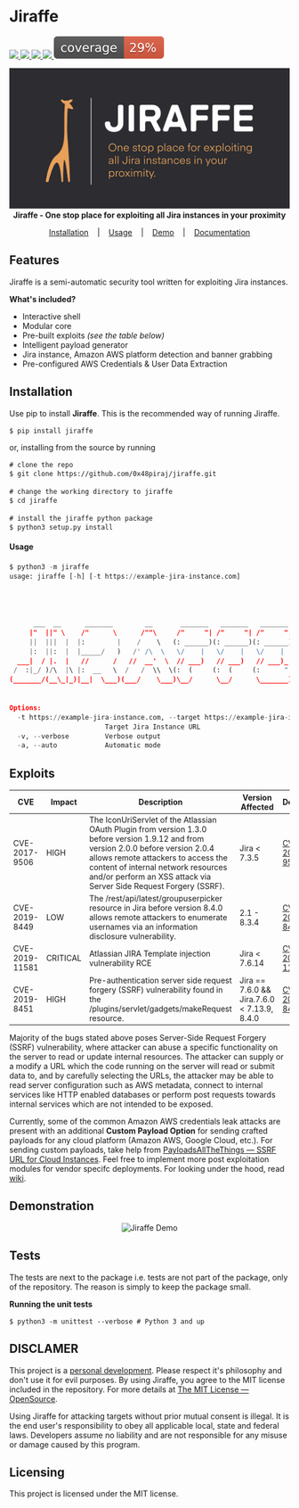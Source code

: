 # Jiraffe

<a href="https://pypi.python.org/pypi/Jiraffe/">
  <img src="https://img.shields.io/pypi/v/Jiraffe.svg">
</a>
<a href="https://github.com/0x48piraj/Jiraffe/releases">
  <img src="https://img.shields.io/github/release/0x48piraj/Jiraffe.svg">
</a>
<a href="https://pypi.python.org/pypi/Jiraffe/">
  <img src="https://img.shields.io/pypi/dm/jiraffe.svg?color=dark-green">
</a>
<a href="https://github.com/0x48piraj/Jiraffe/issues?q=is%3Aissue+is%3Aclosed">
  <img src="https://img.shields.io/github/issues-closed-raw/0x48piraj/Jiraffe?color=dark-green&label=issues%20fixed">
</a>
<a href="https://github.com/0x48piraj/Jiraffe/tree/master/tests">
    <img src="https://raw.githubusercontent.com/0x48piraj/Jiraffe/master/assets/cov.svg">
</a>

<p align="center">
<img alt="Jiraffe" src="https://raw.githubusercontent.com/0x48piraj/Jiraffe/master/assets/jiraffe-cover.png"><br>
<b>Jiraffe - One stop place for exploiting all Jira instances in your proximity</b><br>
</p>

<p align="center">
  <a href="#installation">Installation</a>
  &nbsp;&nbsp;&nbsp;|&nbsp;&nbsp;&nbsp;
  <a href="#usage">Usage</a>
  &nbsp;&nbsp;&nbsp;|&nbsp;&nbsp;&nbsp;
  <a href="#demonstration">Demo</a>
  &nbsp;&nbsp;&nbsp;|&nbsp;&nbsp;&nbsp;
  <a href="https://github.com/0x48piraj/Jiraffe/wiki/">Documentation</a>
</p>

## Features

Jiraffe is a semi-automatic security tool written for exploiting Jira instances.

**What's included?**

- Interactive shell
- Modular core
- Pre-built exploits _(see the table below)_
- Intelligent payload generator
- Jira instance, Amazon AWS platform detection and banner grabbing
- Pre-configured AWS Credentials & User Data Extraction


## Installation

Use pip to install **Jiraffe**. This is the recommended way of running Jiraffe.

```shell
$ pip install jiraffe
```

or, installing from the source by running

```shell
# clone the repo
$ git clone https://github.com/0x48piraj/jiraffe.git

# change the working directory to jiraffe
$ cd jiraffe

# install the jiraffe python package
$ python3 setup.py install
```


#### Usage

```python
$ python3 -m jiraffe
usage: jiraffe [-h] [-t https://example-jira-instance.com]


                                                                           /)/)
                                                                          ( ..\
      ___  __      _______        __       _______   _______   _______    /'-._)
     |"  ||" \    /"      \      /""\     /"     "| /"     "| /"     "|  /#/
     ||  |||  |  |:        |    /    \   (: ______)(: ______)(: ______) /#/  @0x48piraj
     |:  ||:  |  |_____/   )   /' /\  \   \/    |   \/    |   \/    |
  ___|  / |.  |   //      /   //  __'  \  // ___)   // ___)   // ___)_
 /  :|_/ )/\  |\ |:  __   \  /   /  \\  \(:  (     (:  (     (:      "|
(_______/(__\_|_)|__|  \___)(___/    \___)\__/      \__/      \_______)


Options:
  -t https://example-jira-instance.com, --target https://example-jira-instance.com
                        Target Jira Instance URL
  -v, --verbose         Verbose output
  -a, --auto            Automatic mode

```


## Exploits

|  CVE  |  Impact  |  Description  |  Version Affected  |  Details  |
|---|---|---|---|---|
|  CVE-2017-9506  |  HIGH  |  The IconUriServlet of the Atlassian OAuth Plugin from version 1.3.0 before version 1.9.12 and from version 2.0.0 before version 2.0.4 allows remote attackers to access the content of internal network resources and/or perform an XSS attack via Server Side Request Forgery (SSRF).  |  Jira < 7.3.5  |  [CVE-2017-9506](https://lmgtfy.com/?q=CVE-2017-9506)  |
|  CVE-2019-8449  |  LOW  |  The /rest/api/latest/groupuserpicker resource in Jira before version 8.4.0 allows remote attackers to enumerate usernames via an information disclosure vulnerability.  |  2.1 - 8.3.4  |  [CVE-2019-8449](https://lmgtfy.com/?q=CVE-2019-8449)  |
|  CVE-2019-11581  |  CRITICAL  |  Atlassian JIRA Template injection vulnerability RCE  |  Jira < 7.6.14  |  [CVE-2019-11581](https://lmgtfy.com/?q=CVE-2019-11581)  |
|  CVE-2019-8451  |  HIGH  |  Pre-authentication server side request forgery (SSRF) vulnerability found in the /plugins/servlet/gadgets/makeRequest resource.  |  Jira == 7.6.0  && Jira.7.6.0 < 7.13.9, 8.4.0  |  [CVE-2019-8451](https://lmgtfy.com/?q=CVE-2019-8451)  |

Majority of the bugs stated above poses Server-Side Request Forgery (SSRF) vulnerability, where attacker can abuse a specific functionality on the server to read or update internal resources. The attacker can supply or a modify a URL which the code running on the server will read or submit data to, and by carefully selecting the URLs, the attacker may be able to read server configuration such as AWS metadata, connect to internal services like HTTP enabled databases or perform post requests towards internal services which are not intended to be exposed.

Currently, some of the common Amazon AWS credentials leak attacks are present with an additional **Custom Payload Option** for sending crafted payloads for any cloud platform (Amazon AWS, Google Cloud, etc.). For sending custom payloads, take help from [PayloadsAllTheThings &mdash; SSRF URL for Cloud Instances](https://github.com/swisskyrepo/PayloadsAllTheThings/tree/master/Server%20Side%20Request%20Forgery#ssrf-url-for-cloud-instances). Feel free to implement more post exploitation modules for vendor specifc deployments. For looking under the hood, read [wiki](https://github.com/0x48piraj/Jiraffe/wiki/Internals).


## Demonstration

<p align="center">
<img alt="Jiraffe Demo" src="https://raw.githubusercontent.com/0x48piraj/Jiraffe/master/assets/demo.gif">
</p>


## Tests

The tests are next to the package i.e. tests are not part of the package, only of the repository. The reason is simply to keep the package small.

**Running the unit tests**

```shell
$ python3 -m unittest --verbose # Python 3 and up
```


## DISCLAMER

This project is a [personal development](https://en.wikipedia.org/wiki/Personal_development). Please respect it's philosophy and don't use it for evil purposes. By using Jiraffe, you agree to the MIT license included in the repository. For more details at [The MIT License &mdash; OpenSource](https://opensource.org/licenses/MIT).

Using Jiraffe for attacking targets without prior mutual consent is illegal. It is the end user's responsibility to obey all applicable local, state and federal laws. Developers assume no liability and are not responsible for any misuse or damage caused by this program.


## Licensing

This project is licensed under the MIT license.